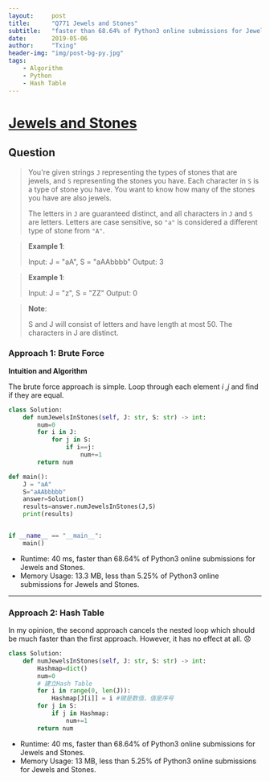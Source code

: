 ```yaml
---
layout:     post
title:      "Q771 Jewels and Stones"
subtitle:   "faster than 68.64% of Python3 online submissions for Jewels and Stones."
date:       2019-05-06
author:     "Txing"
header-img: "img/post-bg-py.jpg"
tags:
    - Algorithm
    - Python
    - Hash Table
---
```


# [Jewels and Stones](https://leetcode.com/problems/jewels-and-stones/)

## Question

> You're given strings `J` representing the types of stones that are jewels, and `S` representing the stones you have.  Each character in `S` is a type of stone you have.  You want to know how many of the stones you have are also jewels.
>
> The letters in `J` are guaranteed distinct, and all characters in `J` and `S` are letters. Letters are case sensitive, so `"a"` is considered a different type of stone from `"A"`.

> **Example 1**: 
>
> Input: J = "aA", S = "aAAbbbb"
> Output: 3

> **Example 1**: 
>
> Input: J = "z", S = "ZZ"
> Output: 0

> **Note**:
>
> S and J will consist of letters and have length at most 50.
> The characters in J are distinct.



### Approach 1: Brute Force

**Intuition and Algorithm**

The brute force approach is simple. Loop through each element *i ,j* and find if they are equal.

```python
class Solution:
    def numJewelsInStones(self, J: str, S: str) -> int:
        num=0
        for i in J:
            for j in S:
                if i==j:
                    num+=1
        return num

def main():
    J = "aA"
    S="aAAbbbbb"
    answer=Solution()
    results=answer.numJewelsInStones(J,S)
    print(results)


if __name__ == "__main__":
    main()
```

- Runtime: 40 ms, faster than 68.64% of Python3 online submissions for Jewels and Stones.
- Memory Usage: 13.3 MB, less than 5.25% of Python3 online submissions for Jewels and Stones.

---

### Approach 2: Hash Table

In my opinion, the second approach cancels the nested loop which should be much faster than the first approach. However, it has no effect at all. :worried:

```python
class Solution:
    def numJewelsInStones(self, J: str, S: str) -> int:
        Hashmap=dict()
        num=0
        # 建立Hash Table
        for i in range(0, len(J)):
            Hashmap[J[i]] = i #键是数值，值是序号
        for j in S:
            if j in Hashmap:
                num+=1
        return num
```

- Runtime: 40 ms, faster than 68.64% of Python3 online submissions for Jewels and Stones.
- Memory Usage: 13 MB, less than 5.25% of Python3 online submissions for Jewels and Stones.